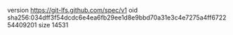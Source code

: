version https://git-lfs.github.com/spec/v1
oid sha256:034dff3f54dcdc6e4ea6fb29ee1d8e9bbd70a31e3c4e7275a4ff672254409201
size 14531
